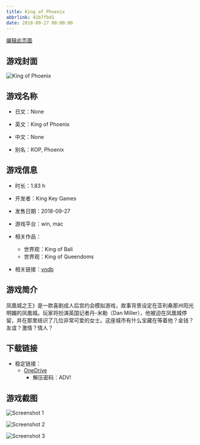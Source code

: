 ```yaml
---
title: King of Phoenix
abbrlink: 41b7fbd1
date: 2018-09-27 00:00:00
---
```

[编辑此页面](https://github.com/ACG-3/ADV3-source/blob/main/source/_posts/games/King%20of%20Phoenix.md)

## 游戏封面

![King of Phoenix](https://pan.timero.xyz/d/onedrive/img_lib_001/King%20of%20Phoenix_cover.avif)


## 游戏名称

- 日文：None
- 英文：King of Phoenix
- 中文：None

- 别名：KOP, Phoenix


## 游戏信息

- 时长：1.83 h
- 开发者：King Key Games
- 发售日期：2018-09-27
- 游戏平台：win, mac
- 相关作品：
   - 世界观：King of Bali
   - 世界观：King of Queendoms

- 相关链接：[vndb](https://vndb.org/v23350)


## 游戏简介

凤凰城之王》是一款喜剧成人后宫约会模拟游戏，故事背景设定在亚利桑那州阳光明媚的凤凰城。玩家将扮演英国记者丹-米勒（Dan Miller），他被迫在凤凰城停留，并在那里结识了几位非常可爱的女士。这座城市有什么宝藏在等着他？金钱？友谊？激情？情人？


## 下载链接

- 稳定链接：
    - [OneDrive](https://pan.timero.xyz/onedrive/adv_lib_001/King%20of%20Phoenix)
        - 解压密码：ADV!



## 游戏截图


![Screenshot 1](https://pan.timero.xyz/d/onedrive/img_lib_001/King%20of%20Phoenix_Screenshot_1.avif)

![Screenshot 2](https://pan.timero.xyz/d/onedrive/img_lib_001/King%20of%20Phoenix_Screenshot_2.avif)

![Screenshot 3](https://pan.timero.xyz/d/onedrive/img_lib_001/King%20of%20Phoenix_Screenshot_3.avif)


